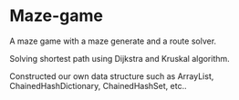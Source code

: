 # Maze-game
A maze game with a maze generate and a route solver.

Solving shortest path using Dijkstra and Kruskal algorithm.

Constructed our own data structure such as ArrayList, ChainedHashDictionary, ChainedHashSet, etc..

